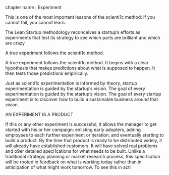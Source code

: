 chapter name : Experiment

This is one of the most important lessons of the scienti1c method: if you cannot fail,
you cannot learn.

The Lean Startup methodology reconceives a startup’s efforts as
experiments that test its strategy to see which parts are brilliant
and which are crazy

A true experiment follows the scienti1c method.

A true experiment follows the scienti1c method. It
begins with a clear hypothesis that makes predictions about what is
supposed to happen. It then tests those predictions empirically.

Just as scienti1c experimentation is informed by theory, startup
experimentation is guided by the startup’s vision. The goal of
every experimentation is guided by the startup’s vision. The goal of every
startup experiment is to discover how to build a sustainable
business around that vision.

AN EXPERIMENT IS A PRODUCT

If this or any other
experiment is successful, it allows the manager to get started with
his or her campaign: enlisting early adopters, adding employees to
each further experiment or iteration, and eventually starting to
build a product. By the time that product is ready to be distributed widely,
it will already have established customers. It will have
solved real problems and o9er detailed speci1cations for what
needs to be built. Unlike a traditional strategic planning or market
research process, this speci1cation will be rooted in feedback on what is
working today rather than in anticipation of what might work tomorrow.
To see this in acti
